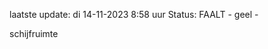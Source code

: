 laatste update: 
di 14-11-2023  8:58   uur 
Status: FAALT - geel - 
<div class="service Y">schijfruimte</div>